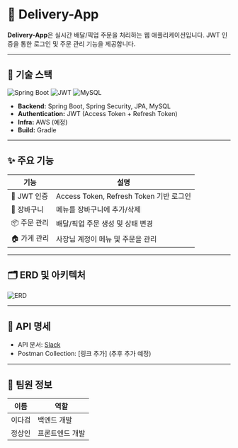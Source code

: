 # 🚀 Delivery-App

**Delivery-App**은 실시간 배달/픽업 주문을 처리하는 웹 애플리케이션입니다. JWT 인증을 통한 로그인 및 주문 관리 기능을 제공합니다.

---

## 📌 기술 스택

![Spring Boot](https://img.shields.io/badge/Spring%20Boot-2.7.5-green?logo=spring)
![JWT](https://img.shields.io/badge/JWT-Authentication-orange)
![MySQL](https://img.shields.io/badge/MySQL-8.0-blue?logo=mysql)

- **Backend:** Spring Boot, Spring Security, JPA, MySQL  
- **Authentication:** JWT (Access Token + Refresh Token)  
- **Infra:** AWS (예정)  
- **Build:** Gradle  

---

## ✨ 주요 기능

| 기능 | 설명 |
|------|------|
| 🔐 JWT 인증 | Access Token, Refresh Token 기반 로그인 |
| 🛒 장바구니 | 메뉴를 장바구니에 추가/삭제 | (예정)
| 📦 주문 관리 | 배달/픽업 주문 생성 및 상태 변경 | (예정)
| 🏠 가게 관리 | 사장님 계정이 메뉴 및 주문을 관리 | (예정)

---

## 🗂 ERD 및 아키텍처

![ERD](https://drive.google.com/file/d/1NwxAfwWm77QdKvtVt4K1UndHKuJ1FdgL/view?usp=drive_link) 

---

## 📑 API 명세

- API 문서: [Slack](https://app.slack.com/client/T08ECSKPSFL?selected_team_id=T08ECSKPSFL)
- Postman Collection: [링크 추가] (추후 추가 예정)

---

## 👥 팀원 정보

| 이름 | 역할 |
|------|------|
| 이다검 | 백엔드 개발 |
| 정상인 | 프론트엔드 개발 |
